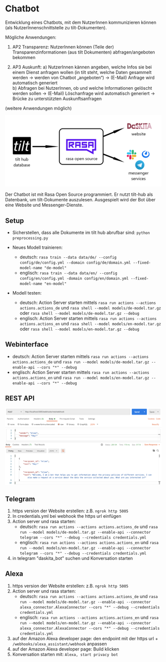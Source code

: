 # Chatbot
Entwicklung eines Chatbots, mit dem NutzerInnen kommunizieren können (als NutzerInnenschnittstelle zu tilt-Dokumenten).

Mögliche Anwendungen: 
1.	AP2 Transparenz: 
NutzerInnen können (Teile der) Transparenzinformationen (aus tilt Dokumenten) abfragen/angeboten bekommen 

2.	AP3 Auskunft: 
  a)	NutzerInnen kännen angeben, welche Infos sie bei einem Dienst anfragen wollen (in tilt steht, welche Daten gesammelt werden -> werden von Chatbot „angeboten“) 
			-> (E-Mail) Anfrage wird automatisch generiert      
  b)	Abfragen bei NutzerInnen, ob und welche Informationen gelöscht werden sollen -> (E-Mail) Löschanfrage wird automatisch generiert
  ->	Brücke zu unterstützten Auskunftsanfragen



(weitere Anwendungen möglich)

![](./docs/uebersicht.png)


Der Chatbot ist mit Rasa Open Source programmiert. Er nutzt tilt-hub als Datenbank, um tilt-Dokumente auszulesen. Ausgespielt wird der Bot über eine Website und Messenger-Dienste.


## Setup 

- Sicherstellen, dass alle Dokumente im tilt hub abrufbar sind: `python preprocessing.py`
- Neues Modell trainieren: 
	- deutsch: `rasa train --data data/de/ --config config/de/config.yml --domain config/de/domain.yml --fixed-model-name "de-model"`
	- englisch: `rasa train --data data/en/ --config config/en/config.yml -domain config/en/domain.yml --fixed-model-name "en-model"`

- Modell testen: 
	- deutsch: Action Server starten mittels `rasa run actions --actions actions.actions_de` und `rasa shell --model models/de-model.tar.gz` oder `rasa shell --model models/de-model.tar.gz --debug`
	- englisch: Action Server starten mittels `rasa run actions --actions actions.actions_en` und `rasa shell --model models/en-model.tar.gz` oder `rasa shell --model models/en-model.tar.gz --debug`

## Webinterface
- deutsch: Action Server starten mittels `rasa run actions --actions actions.actions_de` und `rasa run --model models/de-model.tar.gz --enable-api --cors "*" --debug`
- englisch: Action Server starten mittels `rasa run actions --actions actions.actions_en` und `rasa run --model models/en-model.tar.gz --enable-api --cors "*" --debug`

## REST API

![](./docs/rest.png)

## Telegram
1. 	https version der Website erstellen: z.B. `ngrok http 5005`
2.	In credentials.yml bei webhook the https url einfügen
3.	Action server und rasa starten: 
	- deutsch: `rasa run actions --actions actions.actions_de` und `rasa run --model models/de-model.tar.gz --enable-api --connector telegram --cors "*" --debug --credentials credentials.yml`
	- englisch: `rasa run actions --actions actions.actions_en` und `rasa run --model models/en-model.tar.gz --enable-api --connector telegram --cors "*" --debug --credentials credentials.yml`
5. 	in telegram "daskita_bot" suchen und Konversation starten

## Alexa
1.	https version der Website erstellen: z.B. `ngrok http 5005`
2.	Action server und rasa starten: 
	- deutsch: `rasa run actions --actions actions.actions_de` und `rasa run --model models/de-model.tar.gz --enable-api --connector alexa_connector.AlexaConnector --cors "*" --debug --credentials credentials.yml`
	- englisch: `rasa run actions --actions actions.actions_en` und `rasa run --model models/en-model.tar.gz --enable-api --connector alexa_connector.AlexaConnector --cors "*" --debug --credentials credentials.yml`
4.	auf der Amazon Alexa developer page: den endpoint mit der https url + `/webhooks/alexa_assistant/webhook` anpassen
5.	auf der Amazon Alexa developer page: Build klicken
6.	Konversation starten mit: `Alexa, start privacy bot`
